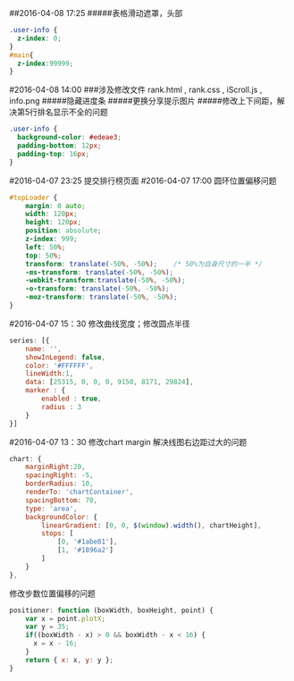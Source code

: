 ##2016-04-08 17:25
#####表格滑动遮罩，头部
```css
.user-info {
  z-index: 0;
}
#main{
  z-index:99999;
}
```
#2016-04-08 14:00
###涉及修改文件 rank.html , rank.css , iScroll.js , info.png
#####隐藏进度条
#####更换分享提示图片
#####修改上下间距，解决第5行排名显示不全的问题
```css
.user-info {
  background-color: #edeae3;
  padding-bottom: 12px;
  padding-top: 16px;
}
```

#2016-04-07 23:25
提交排行榜页面
#2016-04-07 17:00
圆环位置偏移问题
```css
#topLoader {
    margin: 0 auto;
    width: 120px;
    height: 120px;
    position: absolute;
    z-index: 999;
    left: 50%;
    top: 50%;
    transform: translate(-50%, -50%);    /* 50%为自身尺寸的一半 */
    -ms-transform: translate(-50%, -50%);
    -webkit-transform:translate(-50%, -50%);
    -o-transform: translate(-50%, -50%);
    -moz-transform: translate(-50%, -50%);
}
```
#2016-04-07 15：30
修改曲线宽度；修改圆点半径
```js
series: [{
    name: '',
    showInLegend: false,
    color: '#FFFFFF',
    lineWidth:1,
    data: [25315, 0, 0, 0, 9150, 8171, 29824],
    marker : {
        enabled : true,
        radius : 3
    }
}]
```

#2016-04-07 13：30
修改chart margin 解决线图右边距过大的问题
```js
chart: {
    marginRight:20,
    spacingRight: -5,
    borderRadius: 10,
    renderTo: 'chartContainer',
    spacingBottom: 70,
    type: 'area',
    backgroundColor: {
        linearGradient: [0, 0, $(window).width(), chartHeight],
        stops: [
            [0, '#1abe81'],
            [1, '#1896a2']
        ]
    }
},
```
修改步数位置偏移的问题
```js
positioner: function (boxWidth, boxHeight, point) {
    var x = point.plotX;
    var y = 35;
    if((boxWidth - x) > 0 && boxWidth - x < 16) {
      x = x - 16;
    }
    return { x: x, y: y };
}
```
